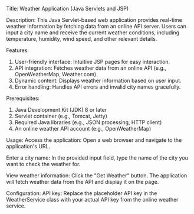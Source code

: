Title: Weather Application (Java Servlets and JSP)

Description:
This Java Servlet-based web application provides real-time weather information by fetching data from an online API server. 
Users can input a city name and receive the current weather conditions, including temperature, humidity, wind speed, and other relevant details.

Features:
1. User-friendly interface: Intuitive JSP pages for easy interaction.
2. API integration: Fetches weather data from an online API (e.g., OpenWeatherMap, Weather.com).
3. Dynamic content: Displays weather information based on user input.
4. Error handling: Handles API errors and invalid city names gracefully.

Prerequisites:
1. Java Development Kit (JDK) 8 or later
2. Servlet container (e.g., Tomcat, Jetty)
3. Required Java libraries (e.g., JSON processing, HTTP client)
4. An online weather API account (e.g., OpenWeatherMap)

Usage:
Access the application:
Open a web browser and navigate to the application's URL.

Enter a city name:
In the provided input field, type the name of the city you want to check the weather for.

View weather information:
Click the "Get Weather" button.
The application will fetch weather data from the API and display it on the page.

Configuration:
API key: Replace the placeholder API key in the WeatherService class with your actual API key from the online weather service.
